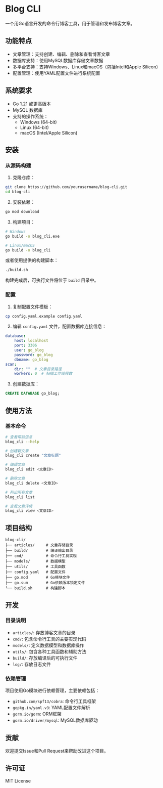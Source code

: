 # Blog CLI

一个用Go语言开发的命令行博客工具，用于管理和发布博客文章。

## 功能特点

- 文章管理：支持创建、编辑、删除和查看博客文章
- 数据库支持：使用MySQL数据库存储文章数据
- 多平台支持：支持Windows、Linux和macOS（包括Intel和Apple Silicon）
- 配置管理：使用YAML配置文件进行系统配置

## 系统要求

- Go 1.21 或更高版本
- MySQL 数据库
- 支持的操作系统：
  - Windows (64-bit)
  - Linux (64-bit)
  - macOS (Intel/Apple Silicon)

## 安装

### 从源码构建

1. 克隆仓库：
```bash
git clone https://github.com/yourusername/blog-cli.git
cd blog-cli
```

2. 安装依赖：
```bash
go mod download
```

3. 构建项目：
```bash
# Windows
go build -o blog_cli.exe

# Linux/macOS
go build -o blog_cli
```

或者使用提供的构建脚本：
```bash
./build.sh
```

构建完成后，可执行文件将位于 `build` 目录中。

### 配置

1. 复制配置文件模板：
```bash
cp config.yaml.example config.yaml
```

2. 编辑 `config.yaml` 文件，配置数据库连接信息：
```yaml
database:
    host: localhost
    port: 3306
    user: go_blog
    password: go_blog
    dbname: go_blog
scan:
    dir: ""  # 文章目录路径
    workers: 0  # 扫描工作线程数
```

3. 创建数据库：
```sql
CREATE DATABASE go_blog;
```

## 使用方法

### 基本命令

```bash
# 查看帮助信息
blog_cli --help

# 创建新文章
blog_cli create "文章标题"

# 编辑文章
blog_cli edit <文章ID>

# 删除文章
blog_cli delete <文章ID>

# 列出所有文章
blog_cli list

# 查看文章详情
blog_cli view <文章ID>
```

## 项目结构

```
blog-cli/
├── articles/     # 文章存储目录
├── build/        # 编译输出目录
├── cmd/          # 命令行工具实现
├── models/       # 数据模型
├── utils/        # 工具函数
├── config.yaml   # 配置文件
├── go.mod        # Go模块文件
├── go.sum        # Go依赖版本锁定文件
└── build.sh      # 构建脚本
```

## 开发

### 目录说明

- `articles/`: 存放博客文章的目录
- `cmd/`: 包含命令行工具的主要实现代码
- `models/`: 定义数据模型和数据库操作
- `utils/`: 包含各种工具函数和辅助方法
- `build/`: 存放编译后的可执行文件
- `log/`: 存放日志文件

### 依赖管理

项目使用Go模块进行依赖管理，主要依赖包括：

- `github.com/spf13/cobra`: 命令行工具框架
- `gopkg.in/yaml.v3`: YAML配置文件解析
- `gorm.io/gorm`: ORM框架
- `gorm.io/driver/mysql`: MySQL数据库驱动

## 贡献

欢迎提交Issue和Pull Request来帮助改进这个项目。

## 许可证

MIT License 